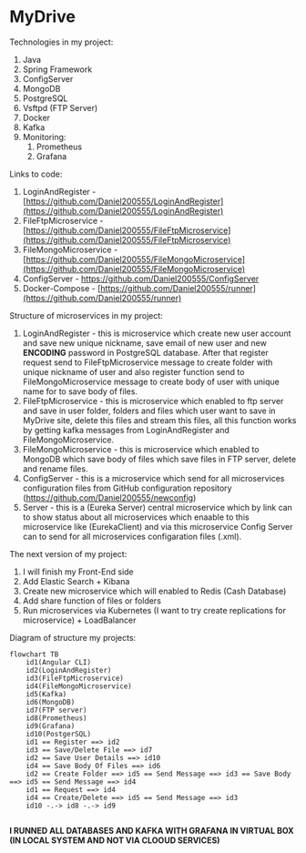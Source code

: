 # MyDrive

Technologies in my project:
1. Java
2. Spring Framework
3. ConfigServer
4. MongoDB
5. PostgreSQL
6. Vsftpd (FTP Server)
7. Docker
8. Kafka
9. Monitoring:
	1. Prometheus 
	2. Grafana

Links to code:
1. LoginAndRegister - [https://github.com/Daniel200555/LoginAndRegister](https://github.com/Daniel200555/LoginAndRegister)
2. FileFtpMicroservice - [https://github.com/Daniel200555/FileFtpMicroservice](https://github.com/Daniel200555/FileFtpMicroservice)
3. FileMongoMicroservice - [https://github.com/Daniel200555/FileMongoMicroservice](https://github.com/Daniel200555/FileMongoMicroservice)
4. ConfigServer - https://github.com/Daniel200555/ConfigServer
5. Docker-Compose - [https://github.com/Daniel200555/runner](https://github.com/Daniel200555/runner)

Structure of microservices in my project:
1. LoginAndRegister - this is microservice which create new user account and save new unique nickname, save email of new user and new **ENCODING** password in PostgreSQL database. After that register request send to FileFtpMicroservice message to create folder with unique nickname of user and also register function send to FileMongoMicroservice message to create body of user with unique name for to save body of files.
2. FileFtpMicroservice - this is microservice which enabled to ftp server and save in user folder, folders and files which user want to save in MyDrive site, delete this files and stream this files, all this function works by getting kafka messages from LoginAndRegister and FileMongoMicroservice.
3. FileMongoMicroservice - this is microservice which enabled to MongoDB which save body of files which save files in FTP server, delete and rename files.
4. ConfigServer - this is a microservice which send for all microservices configuration files from GitHub configuration repository (https://github.com/Daniel200555/newconfig)
5. Server - this is a (Eureka Server) central microservice which by link can to show status about all microservices which enaable to this microservice like (EurekaClient) and via this microservice Config Server can to send for all microservices configaration files (.xml).

The next version of my project:
1. I will finish my Front-End side
2. Add Elastic Search + Kibana
3. Create new microservice which will enabled to Redis (Cash Database)
4. Add share function of files or folders
5. Run microservices via Kubernetes (I want to try create replications for microservice) + LoadBalancer

Diagram of structure my projects:

```mermaid
flowchart TB
	id1(Angular CLI)
	id2(LoginAndRegister)
	id3(FileFtpMicroservice)
	id4(FileMongoMicroservice)
	id5(Kafka)
	id6(MongoDB)
	id7(FTP server)
	id8(Prometheus)
	id9(Grafana)
	id10(PostgerSQL)
	id1 == Register ==> id2
	id3 == Save/Delete File ==> id7
	id2 == Save User Details ==> id10
	id4 == Save Body Of Files ==> id6
	id2 == Create Folder ==> id5 == Send Message ==> id3 == Save Body ==> id5 == Send Message ==> id4
	id1 == Request ==> id4
	id4 == Create/Delete ==> id5 == Send Message ==> id3
	id10 -.-> id8 -.-> id9
	
```

**I RUNNED ALL DATABASES AND KAFKA WITH GRAFANA IN VIRTUAL BOX (IN LOCAL SYSTEM AND NOT VIA CLOOUD SERVICES)**
